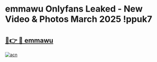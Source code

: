 # emmawu Onlyfans Leaked - New Video & Photos March 2025 !ppuk7

# <h2><a href="https://a9x6pz.iuczelnia.edu.pl?title=emmawu&ref=ppuk7">🔗👉 🔴 emmawu</a></h2>

[![acn](https://github.com/user-attachments/assets/0f9c940e-d8b0-45ae-aac7-cd30a18b3e1c)](https://a9x6pz.iuczelnia.edu.pl?title=emmawu&ref=ppuk7)

